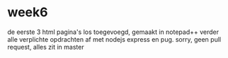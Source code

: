 # week6

de eerste 3 html pagina's los toegevoegd, gemaakt in notepad++
verder alle verplichte opdrachten af met nodejs express en pug.
sorry, geen pull request, alles zit in master
